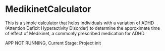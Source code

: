 # MedikinetCalculator

This is a simple calculator that helps individuals with a variation of ADHD (Attention Deficit Hyperactivity Disorder) to determine the approximate time of effect of Medikinet, a commonly prescribed medication for ADHD.

APP NOT RUNNING, Current Stage: Project init
